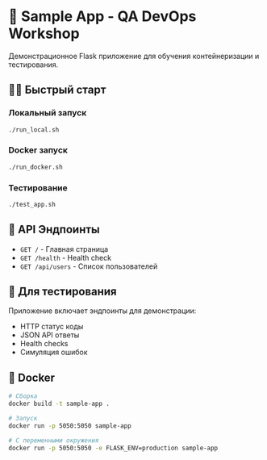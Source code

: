 # 🚀 Sample App - QA DevOps Workshop

Демонстрационное Flask приложение для обучения контейнеризации и тестирования.

## 🏃‍♂️ Быстрый старт

### Локальный запуск
```bash
./run_local.sh
```

### Docker запуск
```bash
./run_docker.sh
```

### Тестирование
```bash
./test_app.sh
```

## 🔌 API Эндпоинты

- `GET /` - Главная страница
- `GET /health` - Health check
- `GET /api/users` - Список пользователей

## 🧪 Для тестирования

Приложение включает эндпоинты для демонстрации:
- HTTP статус коды
- JSON API ответы
- Health checks
- Симуляция ошибок

## 🐳 Docker

```bash
# Сборка
docker build -t sample-app .

# Запуск
docker run -p 5050:5050 sample-app

# С переменными окружения
docker run -p 5050:5050 -e FLASK_ENV=production sample-app
```
